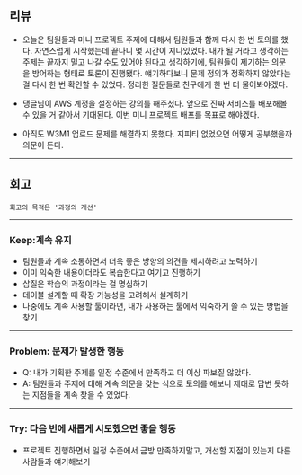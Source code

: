 ## 리뷰

- 오늘은 팀원들과 미니 프로젝트 주제에 대해서 팀원들과 함께 다시 한 번 토의를 했다. 자연스럽게 시작했는데 끝나니 몇 시간이 지나있었다. 내가 될 거라고 생각하는 주제는 끝까지 밀고 나갈 수도 있어야 된다고 생각하기에, 팀원들이 제기하는 의문을 방어하는 형태로 토론이 진행됐다. 얘기하다보니 문제 정의가 정확하지 않았다는 걸 다시 한 번 확인할 수 있었다. 정리한 질문들로 친구에게 한 번 더 물어봐야겠다.

- 댕글님이 AWS 계정을 설정하는 강의를 해주셨다. 앞으로 진짜 서비스를 배포해볼 수 있을 거 같아서 기대된다. 이번 미니 프로젝트 배포를 목표로 해야겠다.

- 아직도 W3M1 업로드 문제를 해결하지 못했다. 지피티 없었으면 어떻게 공부했을까 의문이 든다.

---

## 회고
    회고의 목적은 '과정의 개선'

---

### Keep:계속 유지
- 팀원들과 계속 소통하면서 더욱 좋은 방향의 의견을 제시하려고 노력하기
- 이미 익숙한 내용이더라도 복습한다고 여기고 진행하기
- 삽질은 학습의 과정이라는 걸 명심하기
- 테이블 설계할 때 확장 가능성을 고려해서 설계하기
- 나중에도 계속 사용할 툴이라면, 내가 사용하는 툴에서 익숙하게 쓸 수 있는 방법을 찾기

---

### Problem: 문제가 발생한 행동

- Q: 내가 기획한 주제를 일정 수준에서 만족하고 더 이상 파보질 않았다.
- A: 팀원들과 주제에 대해 계속 의문을 갖는 식으로 토의를 해보니 제대로 답변 못하는 지점들을 계속 찾을 수 있었다.

---

### Try: 다음 번에 새롭게 시도했으면 좋을 행동

- 프로젝트 진행하면서 일정 수준에서 금방 만족하지말고, 개선할 지점이 있는지 다른 사람들과 얘기해보기